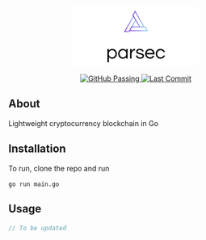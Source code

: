 <br/>
<p align="center">
        <img width="50%" src="https://raw.githubusercontent.com/quarterblue/parsec/main/public/images/parsec2.png" alt="Parsec logo">
</p>
<p align="center">
    <a href="https://github.com/quarterblue/parsec/actions/workflows/go.yml" target="_blank">
        <img src="https://github.com/quarterblue/parsec/actions/workflows/go.yml/badge.svg" alt="GitHub Passing">
    </a>
    <a href="https://github.com/quarterblue/parsec/graphs/commit-activity" target="_blank">
        <img src="https://img.shields.io/github/last-commit/quarterblue/parsec" alt="Last Commit">
    </a>
</p>

## About
Lightweight cryptocurrency blockchain in Go

## Installation

To run, clone the repo and run
```
go run main.go
```

## Usage

```go
// To be updated
```
